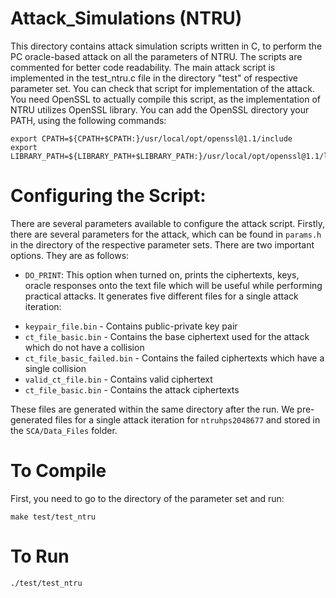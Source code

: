 # Attack_Simulations (NTRU)

This directory contains attack simulation scripts written in C, to perform the PC oracle-based attack on all the parameters of NTRU.
The scripts are commented for better code readability. The main attack script is implemented in the test_ntru.c file in the directory "test" of respective parameter set. You can check that script for implementation of the attack. You need OpenSSL to actually compile this script, as the implementation of NTRU utilizes OpenSSL library. You can add the OpenSSL directory your PATH, using the following commands:
```
export CPATH=${CPATH+$CPATH:}/usr/local/opt/openssl@1.1/include
export LIBRARY_PATH=${LIBRARY_PATH+$LIBRARY_PATH:}/usr/local/opt/openssl@1.1/lib
```

# Configuring the Script:

There are several parameters available to configure the attack script. Firstly, there are several parameters for the attack, which can be found in `params.h` in the directory of the respective parameter sets. There are two important options. They are as follows:

* `DO_PRINT`: This option when turned on, prints the ciphertexts, keys, oracle responses onto the text file which will be useful while performing practical attacks. It generates five different files for a single attack iteration:

- `keypair_file.bin` - Contains public-private key pair
- `ct_file_basic.bin` - Contains the base ciphertext used for the attack which do not have a collision
- `ct_file_basic_failed.bin` - Contains the failed ciphertexts which have a single collision
- `valid_ct_file.bin` - Contains valid ciphertext
- `ct_file_basic.bin` - Contains the attack ciphertexts

These files are generated within the same directory after the run. We pre-generated files for a single attack iteration for `ntruhps2048677` and stored in the `SCA/Data_Files` folder.

# To Compile

First, you need to go to the directory of the parameter set and run:
```
make test/test_ntru
```

# To Run
```
./test/test_ntru
```
